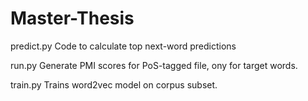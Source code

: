 # Master-Thesis

predict.py 
Code to calculate top next-word predictions 

run.py
Generate PMI scores for PoS-tagged file, ony for target words.

train.py
Trains word2vec model on corpus subset.
